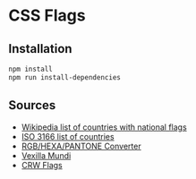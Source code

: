 # CSS Flags

## Installation

```sh
npm install
npm run install-dependencies
```

## Sources

- [Wikipedia list of countries with national flags][1]
- [ISO 3166 list of countries][2]
- [RGB/HEXA/PANTONE Converter][3]
- [Vexilla Mundi][4]
- [CRW Flags][5]


[1]: http://en.wikipedia.org/wiki/List_of_countries_by_style_of_national_flags
[2]: https://raw.githubusercontent.com/lukes/ISO-3166-Countries-with-Regional-Codes/master/all/all.json
[3]: http://rgb.to/
[4]: http://www.vexilla-mundi.com/
[5]: http://www.crwflags.com/fotw/flags/country.html
